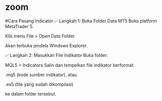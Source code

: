 # zoom
#Cara Pasang Indicator
✅ Langkah 1: Buka Folder Data MT5
Buka platform MetaTrader 5.

Klik menu File > Open Data Folder.

Akan terbuka jendela Windows Explorer.

✅ Langkah 2: Masukkan File Indikator
Buka folder:

MQL5 > Indicators
Salin dan tempelkan file indikator berformat:

.mq5 (kode sumber indikator), atau

.ex5 (file yang sudah dikompilasi)

ke dalam folder tersebut.


